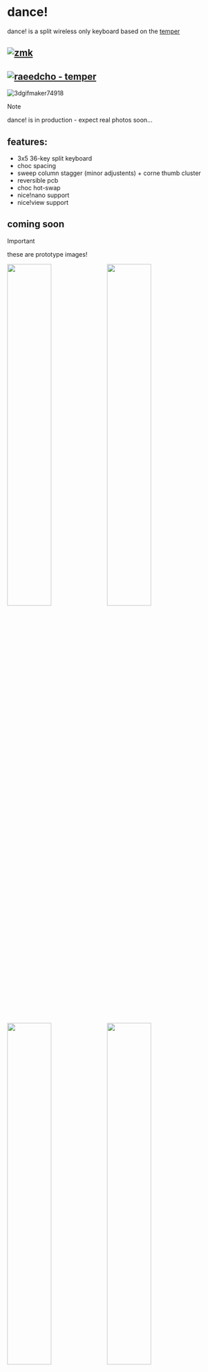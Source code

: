 # dance!

dance! is a split wireless only keyboard based on the [temper](https://github.com/raeedcho/temper) 

## [![zmk](https://img.shields.io/badge/zmk-black?logo=github&logoColor=white)](https://github.com/chase-hunter/zmk) 
## [![raeedcho - temper](https://img.shields.io/badge/raeedcho-temper-black)](https://github.com/raeedcho/temperhttps://)

![3dgifmaker74918](https://github.com/chase-hunter/dance/assets/122387925/14bad1ef-a3f3-4bca-812d-204623d29107)

>[!NOTE]
>dance! is in production - expect real photos soon...

## features:
- 3x5 36-key split keyboard
- choc spacing
- sweep column stagger (minor adjustents) + corne thumb cluster
- reversible pcb
- choc hot-swap
- nice!nano support
- nice!view support

## coming soon

>[!IMPORTANT]
>these are prototype images!

<img src="https://github.com/chase-hunter/dance/assets/122387925/c2a1e53e-4f4a-437f-83be-533db70a9c7c" width="45%"></img> <img src="https://github.com/chase-hunter/dance/assets/122387925/3d6f6947-3c70-4282-97a8-4b55decf8dc1" width="45%"></img> <img src="https://github.com/chase-hunter/dance/assets/122387925/35425697-0337-4c3f-8cc3-50e2e62a6706" width="45%"></img> <img src="https://github.com/chase-hunter/dance/assets/122387925/ccf85774-b37a-4ab3-b3b3-710ecd7a94a3" width="45%"></img> <img src="https://github.com/chase-hunter/dance/assets/122387925/e0296de1-4d99-4e73-a648-29c03ee734b1" width="45%"></img> <img src="https://github.com/chase-hunter/dance/assets/122387925/58417ba0-7304-4d3a-89f4-6b41a259e8d2" width="45%"></img> 
